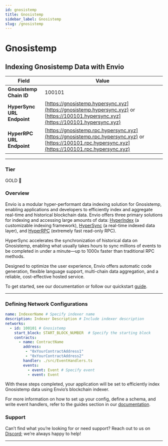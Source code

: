 ```yaml
---
id: gnosistemp
title: Gnosistemp
sidebar_label: Gnosistemp
slug: /gnosistemp
---
```


# Gnosistemp

## Indexing Gnosistemp Data with Envio

| **Field**                     | **Value**                                                                                          |
|-------------------------------|----------------------------------------------------------------------------------------------------|
| **Gnosistemp Chain ID**     | 100101                                                                                            |
| **HyperSync URL Endpoint**    | [https://gnosistemp.hypersync.xyz](https://gnosistemp.hypersync.xyz) or [https://100101.hypersync.xyz](https://100101.hypersync.xyz) |
| **HyperRPC URL Endpoint**     | [https://gnosistemp.rpc.hypersync.xyz](https://gnosistemp.rpc.hypersync.xyz) or [https://100101.rpc.hypersync.xyz](https://100101.rpc.hypersync.xyz) |

---

### Tier

GOLD 🏅

### Overview

Envio is a modular hyper-performant data indexing solution for Gnosistemp, enabling applications and developers to efficiently index and aggregate real-time and historical blockchain data. Envio offers three primary solutions for indexing and accessing large amounts of data: [HyperIndex](/docs/HyperIndex/overview) (a customizable indexing framework), [HyperSync](/docs/HyperSync/overview) (a real-time indexed data layer), and [HyperRPC](/docs/HyperSync/overview-hyperrpc) (extremely fast read-only RPC).

HyperSync accelerates the synchronization of historical data on Gnosistemp, enabling what usually takes hours to sync millions of events to be completed in under a minute—up to 1000x faster than traditional RPC methods.

Designed to optimize the user experience, Envio offers automatic code generation, flexible language support, multi-chain data aggregation, and a reliable, cost-effective hosted service.

To get started, see our documentation or follow our quickstart [guide](/docs/HyperIndex/contract-import).

---

### Defining Network Configurations

```yaml
name: IndexerName # Specify indexer name
description: Indexer Description # Include indexer description
networks:
  - id: 100101 # Gnosistemp  
    start_block: START_BLOCK_NUMBER  # Specify the starting block
    contracts:
      - name: ContractName
        address:
         - "0xYourContractAddress1"
         - "0xYourContractAddress2"
        handler: ./src/EventHandlers.ts
        events:
          - event: Event # Specify event
          - event: Event
```

With these steps completed, your application will be set to efficiently index Gnosistemp data using Envio’s blockchain indexer.

For more information on how to set up your config, define a schema, and write event handlers, refer to the guides section in our [documentation](/docs/HyperIndex/configuration-file).

### Support

Can’t find what you’re looking for or need support? Reach out to us on [Discord](https://discord.com/invite/Q9qt8gZ2fX); we’re always happy to help!

---
